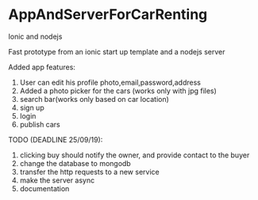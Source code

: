 # AppAndServerForCarRenting
Ionic and nodejs

Fast prototype from an ionic start up template and a nodejs server 

Added app features:
1. User can edit his profile photo,email,password,address
2. Added a photo picker for the cars (works only with jpg files)
3. search bar(works only based on car location) 
4. sign up 
5. login 
6. publish cars

TODO (DEADLINE 25/09/19):
1. clicking buy should notify the owner, and provide contact to the buyer
2. change the database to mongodb
3. transfer the http requests to a new service
4. make the server async
5. documentation
